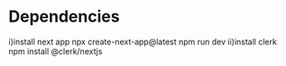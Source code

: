 <h1>Dependencies</h1>
i)install next app
  npx create-next-app@latest
   npm run dev
ii)install clerk
  npm install @clerk/nextjs



